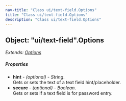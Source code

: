 ```yaml
---
nav-title: "Class ui/text-field.Options"
title: "Class ui/text-field.Options"
description: "Class ui/text-field.Options"
---
```

## Object: "ui/text-field".Options  
_Extends:_ [_Options_](../../ui/text-base/Options.md)

##### Properties
 - **hint** - _(optional)_ - _String_.    
  Gets or sets the text of a text field hint/placeholder.
 - **secure** - _(optional)_ - _Boolean_.    
  Gets or sets if a text field is for password entry.